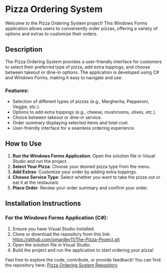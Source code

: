 # Pizza Ordering System 

Welcome to the Pizza Ordering System project! This Windows Forms application allows users to conveniently order pizzas, offering a variety of options and extras to customize their orders.

## Description
The Pizza Ordering System provides a user-friendly interface for customers to select their preferred type of pizza, add extra toppings, and choose between takeout or dine-in options. The application is developed using C# and Windows Forms, making it easy to navigate and use.

### Features:
- Selection of different types of pizzas (e.g., Margherita, Pepperoni, Veggie, etc.).
- Options to add extra toppings (e.g., cheese, mushrooms, olives, etc.).
- Choice between takeout or dine-in service.
- Order summary displaying selected items and total cost.
- User-friendly interface for a seamless ordering experience.

## How to Use
1. **Run the Windows Forms Application**: Open the solution file in Visual Studio and run the project.
2. **Select Your Pizza**: Choose your desired pizza type from the menu.
3. **Add Extras**: Customize your order by adding extra toppings.
4. **Choose Service Type**: Select whether you want to take the pizza out or eat it at the restaurant.
5. **Place Order**: Review your order summary and confirm your order.

## Installation Instructions

### For the Windows Forms Application (C#):
1. Ensure you have Visual Studio installed.
2. Clone or download the repository from this link: https://github.com/omardev11/The-Pizza-Project.git
3. Open the solution file in Visual Studio.
4. Build the project and run the application to start ordering your pizza!

Feel free to explore the code, contribute, or provide feedback! You can find the repository here: [Pizza Ordering System Repository](https://github.com/omardev11/Pizza-Ordering-System.git)
